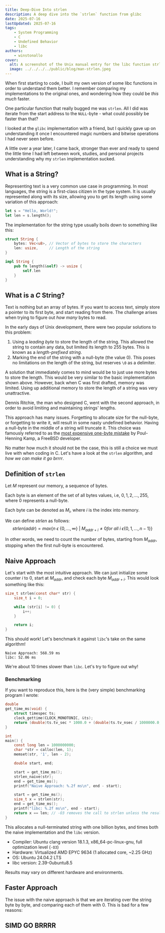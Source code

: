 ```yaml
---
title: Deep-Dive Into strlen
description: A deep dive into the `strlen` function from glibc
date: 2025-07-16
lastUpdated: 2025-07-16
tags:
    - System Programming
    - C
    - Undefined Behavior
    - libc
authors:
    - winstonallo
cover:
  alt: A screenshot of the Unix manual entry for the libc function strlen.
  image: ../../../../public/blog/man-strlen.jpeg
---
```

When first starting to code, I built my own version of some libc functions in order to understand them better. I remember comparing my implementations to the original ones, and wondering how they could be _this much_ faster.

One particular function that really bugged me was `strlen`. All I did was iterate from the start address to the `NULL`-byte - what could possibly be faster than that?

I looked at the `glibc` implementation with a friend, but I quickly gave up on understanding it once I encountered magic numbers and bitwise operations I had never seen before.

A little over a year later, I came back, stronger than ever and ready to spend the little time I had left between work, studies, and personal projects understanding why my `strlen` implementation sucked.
## What is a String?
Representing text is a very common use case in programming. In most languages, the string is a first-class citizen in the type system. It is usually represented along with its size, allowing you to get its length using some variation of this approach:
```rust
let s = "Hello, World!";
let len = s.length();
```
The implementation for the string type usually boils down to something like this:
```rust
struct String {
    bytes: Vec<u8>, // Vector of bytes to store the characters
    len: usize,     // Length of the string
}

impl String {
    pub fn length(&self) -> usize {
        self.len
    }
}
```
## What is a _C_ String?
Text is nothing but an array of bytes. If you want to access text, simply store a pointer to its first byte, and start reading from there. The challenge arises when trying to figure out _how many_ bytes to read.

In the early days of Unix development, there were two popular solutions to this problem:
1. Using a _leading byte_ to store the length of the string. This allowed the string to contain any data, but limited its length to 255 bytes. This is known as a _length-prefixed string_.
2. Marking the end of the string with a null-byte (the value $0$). This poses no limitations on the length of the string, but reserves `\0` as a delimiter.

A solution that immediately comes to mind would be to just use more bytes to store the length. This would be very similar to the basic implementation shown above. However, back when C was first drafted, memory was limited. Using up additional memory to store the length of a string was very unattractive.

Dennis Ritchie, the man who designed C, went with the second approach, in order to avoid limiting and maintaining strings' lengths.

This approach has many issues. Forgetting to allocate size for the null-byte, or forgetting to write it, will result in some nasty undefined behavior. Having a null-byte in the middle of a string will truncate it. This choice was famously referred to as the [most expensive one-byte mistake](https://queue.acm.org/detail.cfm?id=2010365) by Poul-Henning Kamp, a FreeBSD developer.

No matter how much it should not be the case, this is still a choice we must live with when coding in C. Let's have a look at the `strlen` algorithm, and _how we can make it go brrrr_.
## Definition of `strlen`
Let $M$ represent our memory, a sequence of bytes.

Each byte is an element of the set of all bytes values, i.e, ${0,1,2,...,255}$, where $0$ represents a null-byte.

Each byte can be denoted as $M_i$, where $i$ is the index into memory.

We can define $strlen$ as follows:
$$
strlen(addr) = max\{n\ \epsilon\ \{0, ..., \infty\}\ |\ M_{addr + i} \ne 0 for\ all\ i\ \epsilon\{0,1,...,n-1\}\}
$$

In other words, we need to count the number of bytes, starting from $M_{addr}$, stopping when the first null-byte is encountered.
## Naive Approach
Let's start with the most intuitive approach. We can just initialize some counter $i$ to $0$, start at $M_{addr}$, and check each byte $M_{addr + i}$. This would look something like this:
```c
size_t strlen(const char* str) {
    size_t i = 0;

    while (str[i] != 0) {
        i++;
    }

    return i;
}
```
This should work! Let's benchmark it against `libc`'s take on the same algorithm!
```plaintext
Naive Approach: 568.59 ms
libc: 52.06 ms
```
We're about 10 times slower than `libc`. Let's try to figure out why!
### Benchmarking
If you want to reproduce this, here is the (very simple) benchmarking program I wrote:
```c
double
get_time_ms(void) {
    struct timespec ts;
    clock_gettime(CLOCK_MONOTONIC, &ts);
    return (double)ts.tv_sec * 1000.0 + (double)ts.tv_nsec / 1000000.0;
}

int
main() {
    const long len = 1000000000;
    char *str = calloc(len, 1);
    memset(str, '1', len - 2);

    double start, end;

    start = get_time_ms();
    strlen_naive(str);
    end = get_time_ms();
    printf("Naive Approach: %.2f ms\n", end - start);

    start = get_time_ms();
    size_t x = strlen(str);
    end = get_time_ms();
    printf("libc: %.2f ms\n", end - start);
    return x == len; // -O3 removes the call to strlen unless the result is used
}
```
This allocates a null-terminated string with one billion bytes, and times both the naive implementation and the `libc` version.

- Compiler: Ubuntu clang version 18.1.3, x86_64-pc-linux-gnu, full optimization level (`-O3`)
- Hardware: Virtualized AMD EPYC 9634 (1 allocated core, ~2.25 GHz)
- OS: Ubuntu 24.04.2 LTS
- libc version: 2.39-0ubuntu8.5

Results may vary on different hardware and environments.
## Faster Approach
The issue with the naive approach is that we are iterating over the string byte by byte, and comparing each of them with $0$. This is bad for a few reasons:
## SIMD GO BRRRR
